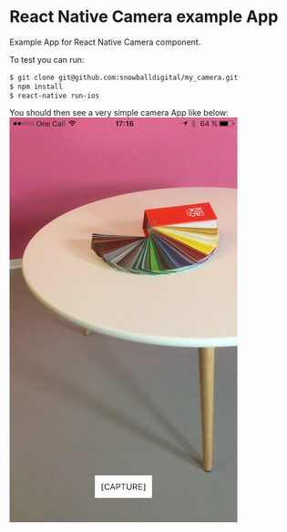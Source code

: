 # React Native Camera example App
Example App for React Native Camera component.

To test you can run:
~~~
$ git clone git@github.com:snowballdigital/my_camera.git
$ npm install
$ react-native run-ios
~~~

You should then see a very simple camera App like below:
![Camera screenshot](/resources/images/camera.png)
